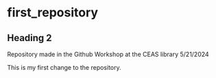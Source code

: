 # first_repository
## Heading 2
Repository made in the Github Workshop at the CEAS library 5/21/2024 <br>

This is my first change to the repository.
